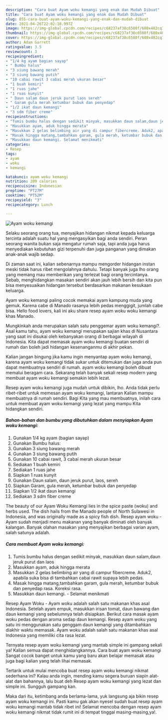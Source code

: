 ```yaml
---
description: "Cara buat Ayam woku kemangi yang enak dan Mudah Dibuat"
title: "Cara buat Ayam woku kemangi yang enak dan Mudah Dibuat"
slug: 855-cara-buat-ayam-woku-kemangi-yang-enak-dan-mudah-dibuat
date: 2021-04-26T22:02:18.997Z
image: https://img-global.cpcdn.com/recipes/c68237af38c6580f/680x482cq70/ayam-woku-kemangi-foto-resep-utama.jpg
thumbnail: https://img-global.cpcdn.com/recipes/c68237af38c6580f/680x482cq70/ayam-woku-kemangi-foto-resep-utama.jpg
cover: https://img-global.cpcdn.com/recipes/c68237af38c6580f/680x482cq70/ayam-woku-kemangi-foto-resep-utama.jpg
author: Adam Garrett
ratingvalue: 3.5
reviewcount: 3
recipeingredient:
- "1/4 kg ayam bagian sayap"
- " Bumbu halus"
- "3 siung bawang merah"
- "3 siung bawang putih"
- "10 cabai rawit 3 cabai merah ukuran besar"
- "1 buah kemiri"
- "1 ruas jahe"
- "1 ruas kunyit"
- " Daun salam daun jeruk purut laos sereh"
- " Garam gula merah ketumbar bubuk dan penyedap"
- "1/2 ikat daun kemangi"
- "3 sdm fiber creme"
recipeinstructions:
- "Tumis bumbu halus dengan sedikit minyak, masukkan daun salam,daun jeruk purut dan laos"
- "Masukkan ayam, aduk hingga merata"
- "Masukkan 2 gelas belimbing air yang di campur fibercreme. Aduk2, apabila suka bisa di tambahkan cabai rawit supaya lebih pedas."
- "Masak hingga matang,tambahkan garam, gula merah, ketumbar bubuk dan penyedap rasa. Koreksi rasa."
- "Masukkan daun kemangi. Selamat menikmati"
categories:
- Resep
tags:
- ayam
- woku
- kemangi

katakunci: ayam woku kemangi 
nutrition: 209 calories
recipecuisine: Indonesian
preptime: "PT27M"
cooktime: "PT52M"
recipeyield: "3"
recipecategory: Lunch

---
```



![Ayam woku kemangi](https://img-global.cpcdn.com/recipes/c68237af38c6580f/680x482cq70/ayam-woku-kemangi-foto-resep-utama.jpg)

Selaku seorang orang tua, menyajikan hidangan nikmat kepada keluarga tercinta adalah suatu hal yang mengasyikan bagi anda sendiri. Peran seorang  wanita bukan saja mengatur rumah saja, tapi anda juga harus menyediakan kebutuhan gizi terpenuhi dan juga panganan yang dimakan anak-anak wajib sedap.

Di zaman  saat ini, kalian sebenarnya mampu mengorder hidangan instan meski tidak harus ribet mengolahnya dahulu. Tetapi banyak juga lho orang yang memang mau memberikan yang terlezat bagi orang tercintanya. Sebab, menghidangkan masakan sendiri akan jauh lebih bersih dan kita pun bisa menyesuaikan hidangan tersebut berdasarkan makanan kesukaan keluarga. 

Ayam woku kemangi paling cocok memakai ayam kampung muda yang gemuk. Karena cabe di Manado rasanya lebih pedas menggigit, jumlah cabe bisa. Hello food lovers, kali ini aku share resep ayam woku woku kemangi khas Manado.

Mungkinkah anda merupakan salah satu penggemar ayam woku kemangi?. Asal kamu tahu, ayam woku kemangi merupakan sajian khas di Nusantara yang saat ini disukai oleh kebanyakan orang di berbagai wilayah di Indonesia. Kita dapat memasak ayam woku kemangi buatan sendiri di rumah dan boleh jadi hidangan kesenanganmu di akhir pekan.

Kalian jangan bingung jika kamu ingin menyantap ayam woku kemangi, karena ayam woku kemangi tidak sukar untuk ditemukan dan juga anda pun dapat membuatnya sendiri di rumah. ayam woku kemangi boleh dibuat memalui beragam cara. Sekarang telah banyak sekali resep modern yang membuat ayam woku kemangi semakin lebih lezat.

Resep ayam woku kemangi juga mudah untuk dibikin, lho. Anda tidak perlu ribet-ribet untuk memesan ayam woku kemangi, lantaran Kalian mampu membuatnya di rumah sendiri. Bagi Kita yang mau membuatnya, inilah cara untuk membuat ayam woku kemangi yang lezat yang mampu Kita hidangkan sendiri.

<!--inarticleads1-->

##### Bahan-bahan dan bumbu yang dibutuhkan dalam menyiapkan Ayam woku kemangi:

1. Gunakan 1/4 kg ayam (bagian sayap)
1. Gunakan  Bumbu halus:
1. Gunakan 3 siung bawang merah
1. Gunakan 3 siung bawang putih
1. Gunakan 10 cabai rawit, 3 cabai merah ukuran besar
1. Sediakan 1 buah kemiri
1. Sediakan 1 ruas jahe
1. Siapkan 1 ruas kunyit
1. Gunakan  Daun salam, daun jeruk purut, laos, sereh
1. Siapkan  Garam, gula merah, ketumbar bubuk dan penyedap
1. Siapkan 1/2 ikat daun kemangi
1. Sediakan 3 sdm fiber creme


The beauty of our Ayam Woku Kemangi lies in the spice paste (woku) and herbs used. The dish hails from the Manado people of North Sulawesi in Indonesia, and was originally made as a spicy fish dish. Resep ayam woku - Ayam sudah menjadi menu makanan yang banyak diminati oleh banyak kalangan. Banyak olahan masakan yang menyajikan berbagai varian ayam, salah satunya adalah. 

<!--inarticleads2-->

##### Cara membuat Ayam woku kemangi:

1. Tumis bumbu halus dengan sedikit minyak, masukkan daun salam,daun jeruk purut dan laos
1. Masukkan ayam, aduk hingga merata
1. Masukkan 2 gelas belimbing air yang di campur fibercreme. Aduk2, apabila suka bisa di tambahkan cabai rawit supaya lebih pedas.
1. Masak hingga matang,tambahkan garam, gula merah, ketumbar bubuk dan penyedap rasa. Koreksi rasa.
1. Masukkan daun kemangi. - Selamat menikmati


Resep Ayam Woku - Ayam woku adalah salah satu makanan khas asal Indonesia. Setelah ayam empuk, masukkan irisan tomat, daun bawang dan daun kemangi yang sebelumnya telah disiapkan. Berikut cara masak ayam woku pedas dengan aroma sedap daun kemangi. Resep ayam woku yang satu ini menggunakan satu genggam daun kemangi yang ditambahkan diakhir waktu memasak. Ayam woku adalah salah satu makanan khas asal Indonesia yang memiliki cita rasa lezat. 

Ternyata resep ayam woku kemangi yang mantab simple ini gampang sekali ya! Kalian semua dapat menghidangkannya. Cara buat ayam woku kemangi Sangat cocok banget untuk kamu yang baru akan belajar memasak atau juga bagi kalian yang telah lihai memasak.

Tertarik untuk mulai mencoba buat resep ayam woku kemangi nikmat sederhana ini? Kalau anda ingin, mending kamu segera buruan siapin alat-alat dan bahannya, lalu buat deh Resep ayam woku kemangi yang lezat dan simple ini. Sungguh gampang kan. 

Maka dari itu, ketimbang anda berlama-lama, yuk langsung aja bikin resep ayam woku kemangi ini. Pasti kamu gak akan nyesel sudah buat resep ayam woku kemangi mantab tidak ribet ini! Selamat mencoba dengan resep ayam woku kemangi nikmat tidak rumit ini di tempat tinggal masing-masing,ya!.

